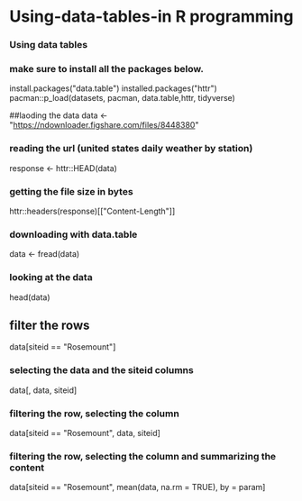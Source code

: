# Using-data-tables-in R programming 
### Using data tables 
### make sure to install all the packages below. 
install.packages("data.table")
installed.packages("httr")
pacman::p_load(datasets, pacman, data.table,httr, tidyverse)

##laoding the data
data <- "https://ndownloader.figshare.com/files/8448380"
### reading the url (united states daily weather by station)
response <- httr::HEAD(data)
### getting the file size in bytes 
httr::headers(response)[["Content-Length"]]

### downloading with data.table
data <- fread(data)

### looking at the data 
head(data)

## filter the rows 
data[siteid == "Rosemount"]

### selecting the data and the siteid columns 
data[, data, siteid]

### filtering the row, selecting the column
data[siteid == "Rosemount", data, siteid]

### filtering the row, selecting the column and summarizing the content 
data[siteid == "Rosemount", mean(data, na.rm = TRUE), by = param]

